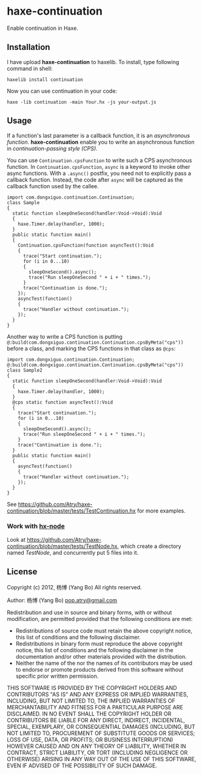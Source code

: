 haxe-continuation
=================

Enable continuation in Haxe.

## Installation

I have upload **haxe-continuation** to haxelib. To install, type following
command in shell:

    haxelib install continuation

Now you can use continuation in your code:

    haxe -lib continuation -main Your.hx -js your-output.js

## Usage

If a function's last parameter is a callback function, it is an
*asynchronous function*. **haxe-continuation** enable you to write an
asynchronous function in *continuation-passing style (CPS)*.

You can use `Continuation.cpsFunction` to write such a CPS asynchronous
function. In `Continuation.cpsFunction`, `async` is a keyword to invoke other
async functions. With a `.async()` postfix, you need not to explicitly pass a callback
function. Instead, the code after `async` will be captured as the callback
function used by the callee.

    import com.dongxiguo.continuation.Continuation;
    class Sample
    {
      static function sleepOneSecond(handler:Void->Void):Void
      {
        haxe.Timer.delay(handler, 1000);
      }
      public static function main() 
      {
        Continuation.cpsFunction(function asyncTest():Void
        {
          trace("Start continuation.");
          for (i in 0...10)
          {
            sleepOneSecond().async();
            trace("Run sleepOneSecond " + i + " times.");
          }
          trace("Continuation is done.");
        });
        asyncTest(function()
        {
          trace("Handler without continuation.");
        });
      }
    }

Another way to write a CPS function is putting `@:build(com.dongxiguo.continuation.Continuation.cpsByMeta("cps"))`
before a class, and marking the CPS functions in that class as `@cps`:

    import com.dongxiguo.continuation.Continuation;
    @:build(com.dongxiguo.continuation.Continuation.cpsByMeta("cps"))
    class Sample2
    {
      static function sleepOneSecond(handler:Void->Void):Void
      {
        haxe.Timer.delay(handler, 1000);
      }
      @cps static function asyncTest():Void
      {
        trace("Start continuation.");
        for (i in 0...10)
        {
          sleepOneSecond().async();
          trace("Run sleepOneSecond " + i + " times.");
        }
        trace("Continuation is done.");
      }
      public static function main() 
      {
        asyncTest(function()
        {
          trace("Handler without continuation.");
        });
      }
    }

See https://github.com/Atry/haxe-continuation/blob/master/tests/TestContinuation.hx
for more examples.

### Work with [hx-node](https://github.com/cloudshift/hx-node)

Look at https://github.com/Atry/haxe-continuation/blob/master/tests/TestNode.hx, which create a directory named *TestNode*, and concurrently put 5 files into it.

## License

Copyright (c) 2012, 杨博 (Yang Bo)
All rights reserved.

Author: 杨博 (Yang Bo) <pop.atry@gmail.com>

Redistribution and use in source and binary forms, with or without
modification, are permitted provided that the following conditions are met:

* Redistributions of source code must retain the above copyright notice,
  this list of conditions and the following disclaimer.
* Redistributions in binary form must reproduce the above copyright notice,
  this list of conditions and the following disclaimer in the documentation
  and/or other materials provided with the distribution.
* Neither the name of the <ORGANIZATION> nor the names of its contributors
  may be used to endorse or promote products derived from this software
  without specific prior written permission.

THIS SOFTWARE IS PROVIDED BY THE COPYRIGHT HOLDERS AND CONTRIBUTORS "AS IS"
AND ANY EXPRESS OR IMPLIED WARRANTIES, INCLUDING, BUT NOT LIMITED TO, THE
IMPLIED WARRANTIES OF MERCHANTABILITY AND FITNESS FOR A PARTICULAR PURPOSE
ARE DISCLAIMED. IN NO EVENT SHALL THE COPYRIGHT HOLDER OR CONTRIBUTORS BE
LIABLE FOR ANY DIRECT, INDIRECT, INCIDENTAL, SPECIAL, EXEMPLARY, OR
CONSEQUENTIAL DAMAGES (INCLUDING, BUT NOT LIMITED TO, PROCUREMENT OF
SUBSTITUTE GOODS OR SERVICES; LOSS OF USE, DATA, OR PROFITS; OR BUSINESS
INTERRUPTION) HOWEVER CAUSED AND ON ANY THEORY OF LIABILITY, WHETHER IN
CONTRACT, STRICT LIABILITY, OR TORT (INCLUDING NEGLIGENCE OR OTHERWISE)
ARISING IN ANY WAY OUT OF THE USE OF THIS SOFTWARE, EVEN IF ADVISED OF THE
POSSIBILITY OF SUCH DAMAGE.

